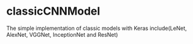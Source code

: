 # classicCNNModel
The simple implementation of classic models with Keras include(LeNet, AlexNet, VGGNet, InceptionNet and ResNet)
